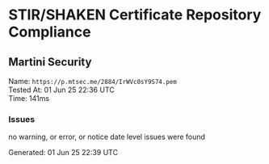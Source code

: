 # STIR/SHAKEN Certificate Repository Compliance

## Martini Security

Name: `https://p.mtsec.me/2884/IrWVc0sY9S74.pem`\
Tested At: 01 Jun 25 22:36 UTC\
Time: 141ms

### Issues

no warning, or error, or notice date level issues were found

Generated: 01 Jun 25 22:39 UTC